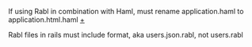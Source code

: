 If using Rabl in combination with Haml, must rename application.haml to application.html.haml [+](http://stackoverflow.com/a/10443301/4233556)

Rabl files in rails must include format, aka users.json.rabl, not users.rabl
